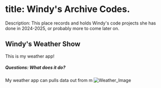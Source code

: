 # title: Windy's Archive Codes.
Description: This place records and holds Windy's code projects she has done in 2024-2025, or probably more to come later on.


## Windy's Weather Show
This is my weather app! 
##### Questions: What does it do?
My weather app can pulls data out from m
![Weather_Image](https://github.com/user-attachments/assets/bbaf9a31-b463-437b-a364-a7a7dd993039)    
